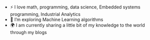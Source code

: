 

- :zap: I love math, programming, data science, Embedded systems programming, Industrial Analytics 
- 🌱 I’m exploring Machine Learning algorithms  
- :earth_africa: I am currently sharing a little bit of my knowledge to the world through my blogs
